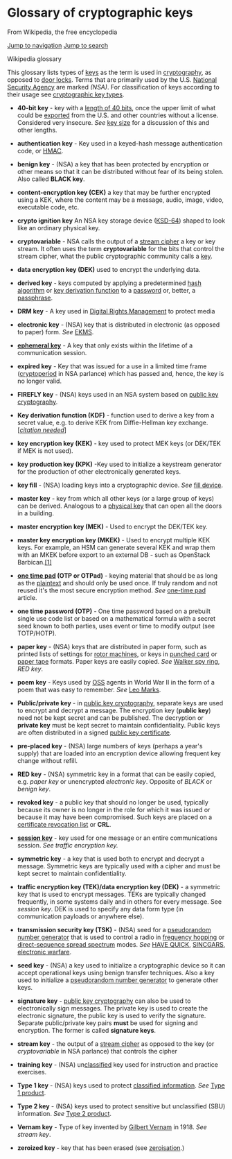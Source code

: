 # Glossary of cryptographic keys

From Wikipedia, the free encyclopedia

[Jump to navigation](#mw-head) [Jump to search](#searchInput)

Wikipedia glossary

This glossary lists types of [keys](</wiki/Key_(cryptography)> "Key (cryptography)") as the term is used in [cryptography](/wiki/Cryptography "Cryptography"), as opposed to [door locks](</wiki/Key_(lock)> "Key (lock)"). Terms that are primarily used by the U.S. [National Security Agency](/wiki/National_Security_Agency "National Security Agency") are marked _(NSA)_. For classification of keys according to their usage see [cryptographic key types](/wiki/Cryptographic_key_types "Cryptographic key types").

- **40-bit key** - key with a [length of 40 bits](/wiki/40-bit_encryption "40-bit encryption"), once the upper limit of what could be [exported](/wiki/Export_of_cryptography "Export of cryptography") from the U.S. and other countries without a license. Considered very insecure. _See_ [key size](/wiki/Key_size "Key size") for a discussion of this and other lengths.
- **authentication key** - Key used in a keyed-hash message authentication code, or [HMAC](/wiki/HMAC "HMAC").
- **benign key** - (NSA) a key that has been protected by encryption or other means so that it can be distributed without fear of its being stolen. Also called **BLACK key**.
- **content-encryption key (CEK)** a key that may be further encrypted using a KEK, where the content may be a message, audio, image, video, executable code, etc.
- **crypto ignition key** An NSA key storage device ([KSD-64](/wiki/KSD-64 "KSD-64")) shaped to look like an ordinary physical key.
- **cryptovariable** - NSA calls the output of a [stream cipher](/wiki/Stream_cipher "Stream cipher") a key or key stream. It often uses the term **cryptovariable** for the bits that control the stream cipher, what the public cryptographic community calls a [key](</wiki/Key_(cryptography)> "Key (cryptography)").
- **data encryption key (DEK)** used to encrypt the underlying data.
- **derived key** - keys computed by applying a predetermined [hash algorithm](/wiki/Hash_algorithm "Hash algorithm") or [key derivation function](/wiki/Key_derivation_function "Key derivation function") to a [password](/wiki/Password "Password") or, better, a [passphrase](/wiki/Passphrase "Passphrase").
- **DRM key** - A key used in [Digital Rights Management](/wiki/Digital_Rights_Management "Digital Rights Management") to protect media
- **electronic key** - (NSA) key that is distributed in electronic (as opposed to paper) form. _See_ [EKMS](/wiki/EKMS "EKMS").
- **[ephemeral key](/wiki/Ephemeral_key "Ephemeral key")** - A key that only exists within the lifetime of a communication session.
- **expired key** - Key that was issued for a use in a limited time frame ([cryptoperiod](/wiki/Cryptoperiod "Cryptoperiod") in NSA parlance) which has passed and, hence, the key is no longer valid.
- **FIREFLY key** - (NSA) keys used in an NSA system based on [public key cryptography](/wiki/Public_key_cryptography "Public key cryptography").
- **Key derivation function (KDF)** - function used to derive a key from a secret value, e.g. to derive KEK from Diffie-Hellman key exchange.\[_[citation needed](/wiki/Wikipedia:Citation_needed "Wikipedia:Citation needed")_\]
- **key encryption key (KEK)** - key used to protect MEK keys (or DEK/TEK if MEK is not used).
- **key production key (KPK)** -Key used to initialize a keystream generator for the production of other electronically generated keys.
- **key fill** - (NSA) loading keys into a cryptographic device. _See_ [fill device](/wiki/Fill_device "Fill device").
- **master key** - key from which all other keys (or a large group of keys) can be derived. Analogous to a [physical key](</wiki/Key_(lock)> "Key (lock)") that can open all the doors in a building.
- **master encryption key (MEK)** - Used to encrypt the DEK/TEK key.
- **master key encryption key (MKEK)** - Used to encrypt multiple KEK keys. For example, an HSM can generate several KEK and wrap them with an MKEK before export to an external DB - such as OpenStack Barbican.[\[1\]](#cite_note-Openstack_-_Barbican_HSM_integration-1)

- **[one time pad](/wiki/One_time_pad "One time pad") (OTP or OTPad)** - keying material that should be as long as the [plaintext](/wiki/Plaintext "Plaintext") and should only be used once. If truly random and not reused it's the most secure encryption method. _See_ [one-time pad](/wiki/One-time_pad "One-time pad") article.
- **one time password (OTP)** - One time password based on a prebuilt single use code list or based on a mathematical formula with a secret seed known to both parties, uses event or time to modify output (see TOTP/HOTP).
- **paper key** - (NSA) keys that are distributed in paper form, such as printed lists of settings for [rotor machines](/wiki/Rotor_machine "Rotor machine"), or keys in [punched card](/wiki/Punched_card "Punched card") or [paper tape](/wiki/Paper_tape "Paper tape") formats. Paper keys are easily copied. _See_ [Walker spy ring](/wiki/Walker_spy_ring "Walker spy ring"), _RED key_.
- **poem key** - Keys used by [OSS](/wiki/Office_of_Strategic_Services "Office of Strategic Services") agents in World War II in the form of a poem that was easy to remember. _See_ [Leo Marks](/wiki/Leo_Marks "Leo Marks").
- **Public/private key** - in [public key cryptography](/wiki/Public_key_cryptography "Public key cryptography"), separate keys are used to encrypt and decrypt a message. The encryption key (**public key**) need not be kept secret and can be published. The decryption or **private key** must be kept secret to maintain confidentiality. Public keys are often distributed in a signed [public key certificate](/wiki/Public_key_certificate "Public key certificate").
- **pre-placed key** - (NSA) large numbers of keys (perhaps a year's supply) that are loaded into an encryption device allowing frequent key change without refill.
- **RED key** - (NSA) symmetric key in a format that can be easily copied, e.g. _paper key_ or unencrypted _electronic key_. Opposite of _BLACK_ or _benign key_.
- **revoked key** - a public key that should no longer be used, typically because its owner is no longer in the role for which it was issued or because it may have been compromised. Such keys are placed on a [certificate revocation list](/wiki/Certificate_revocation_list "Certificate revocation list") or **CRL**.
- **[session key](/wiki/Session_key "Session key")** - key used for one message or an entire communications session. _See traffic encryption key._
- **symmetric key** - a key that is used both to encrypt and decrypt a message. Symmetric keys are typically used with a cipher and must be kept secret to maintain confidentiality.
- **traffic encryption key (TEK)/data encryption key (DEK)** - a symmetric key that is used to encrypt messages. TEKs are typically changed frequently, in some systems daily and in others for every message. See _session key_. DEK is used to specify any data form type (in communication payloads or anywhere else).
- **transmission security key (TSK)** - (NSA) seed for a [pseudorandom number generator](/wiki/Pseudorandom_number_generator "Pseudorandom number generator") that is used to control a radio in [frequency hopping](/wiki/Frequency_hopping "Frequency hopping") or [direct-sequence spread spectrum](/wiki/Direct-sequence_spread_spectrum "Direct-sequence spread spectrum") modes. _See_ [HAVE QUICK](/wiki/HAVE_QUICK "HAVE QUICK"), [SINCGARS](/wiki/SINCGARS "SINCGARS"), [electronic warfare](/wiki/Electronic_warfare "Electronic warfare").
- **seed key** - (NSA) a key used to initialize a cryptographic device so it can accept operational keys using benign transfer techniques. Also a key used to initialize a [pseudorandom number generator](/wiki/Pseudorandom_number_generator "Pseudorandom number generator") to generate other keys.
- **signature key** - [public key cryptography](/wiki/Public_key_cryptography "Public key cryptography") can also be used to electronically sign messages. The private key is used to create the electronic signature, the public key is used to verify the signature. Separate public/private key pairs **must** be used for signing and encryption. The former is called **signature keys**.
- **stream key** - the output of a [stream cipher](/wiki/Stream_cipher "Stream cipher") as opposed to the key (or _cryptovariable_ in NSA parlance) that controls the cipher
- **training key** - (NSA) un[classified](/wiki/Classified_information "Classified information") key used for instruction and practice exercises.
- **Type 1 key** - (NSA) keys used to protect [classified information](/wiki/Classified_information "Classified information"). _See_ [Type 1 product](/wiki/Type_1_product "Type 1 product").
- **Type 2 key** - (NSA) keys used to protect sensitive but unclassified (SBU) information. _See_ [Type 2 product](/wiki/Type_2_product "Type 2 product").
- **Vernam key** - Type of key invented by [Gilbert Vernam](/wiki/Gilbert_Vernam "Gilbert Vernam") in 1918. _See stream key_.
- **zeroized key** - key that has been erased (see [zeroisation](/wiki/Zeroisation "Zeroisation").)
